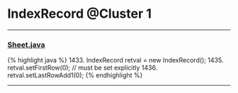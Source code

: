# IndexRecord @Cluster 1

***

### [Sheet.java](https://searchcode.com/codesearch/view/15642365/)
{% highlight java %}
1433. IndexRecord retval = new IndexRecord();
1435. retval.setFirstRow(0);   // must be set explicitly
1436. retval.setLastRowAdd1(0);
{% endhighlight %}

***

